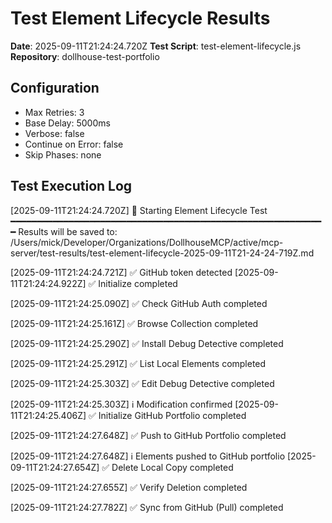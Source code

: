 # Test Element Lifecycle Results

**Date**: 2025-09-11T21:24:24.720Z
**Test Script**: test-element-lifecycle.js
**Repository**: dollhouse-test-portfolio

## Configuration
- Max Retries: 3
- Base Delay: 5000ms
- Verbose: false
- Continue on Error: false
- Skip Phases: none

## Test Execution Log

[2025-09-11T21:24:24.720Z] 🧪 Starting Element Lifecycle Test
━━━━━━━━━━━━━━━━━━━━━━━━━━━━━━━━━━━━━━━━━━━━━━━━━━━━━━━━━━━━
Results will be saved to: /Users/mick/Developer/Organizations/DollhouseMCP/active/mcp-server/test-results/test-element-lifecycle-2025-09-11T21-24-24-719Z.md

[2025-09-11T21:24:24.721Z] ✅ GitHub token detected
[2025-09-11T21:24:24.922Z] ✅ Initialize completed

[2025-09-11T21:24:25.090Z] ✅ Check GitHub Auth completed

[2025-09-11T21:24:25.161Z] ✅ Browse Collection completed

[2025-09-11T21:24:25.290Z] ✅ Install Debug Detective completed

[2025-09-11T21:24:25.291Z] ✅ List Local Elements completed

[2025-09-11T21:24:25.303Z] ✅ Edit Debug Detective completed

[2025-09-11T21:24:25.303Z] ℹ️  Modification confirmed
[2025-09-11T21:24:25.406Z] ✅ Initialize GitHub Portfolio completed

[2025-09-11T21:24:27.648Z] ✅ Push to GitHub Portfolio completed

[2025-09-11T21:24:27.648Z] ℹ️  Elements pushed to GitHub portfolio
[2025-09-11T21:24:27.654Z] ✅ Delete Local Copy completed

[2025-09-11T21:24:27.655Z] ✅ Verify Deletion completed

[2025-09-11T21:24:27.782Z] ✅ Sync from GitHub (Pull) completed

